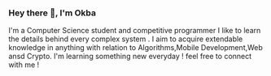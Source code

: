 ### Hey there 👋, I'm Okba
I'm a Computer Science student and competitive programmer
I like to learn the details behind every complex system .
I aim to acquire extendable knowledge in anything with relation to Algorithms,Mobile Development,Web ansd Crypto.
I'm learning something new everyday !
feel free to connect with me !

<!--
**OkbaHamdi/OkbaHamdi** is a ✨ _special_ ✨ repository because its `README.md` (this file) appears on your GitHub profile.

Here are some ideas to get you started:

- 🔭 I’m currently working on ...
- 🌱 I’m currently learning ...
- 👯 I’m looking to collaborate on ...
- 🤔 I’m looking for help with ...
- 💬 Ask me about ...
- 📫 How to reach me: ...
- 😄 Pronouns: ...
- ⚡ Fun fact: ...
-->
